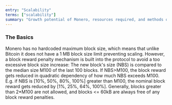 ```yaml
---
entry: "Scalability"
terms: ["scalability"]
summary: "Growth potential of Monero, resources required, and methods of increasing efficiency"
---
```


### The Basics

Monero has no hardcoded maximum block size, which means that unlike Bitcoin it does not have a 1 MB block size limit preventing scaling. However, a block reward penalty mechanism is built into the protocol to avoid a too excessive block size increase: The new block's size (NBS) is compared to the median size M100 of the last 100 blocks. If NBS>M100, the block reward gets reduced in quadratic dependency of how much NBS exceeds M100. E.g. if NBS is [10%, 50%, 80%, 100%] greater than M100, the nominal block reward gets reduced by [1%, 25%, 64%, 100%]. Generally, blocks greater than 2*M100 are not allowed, and blocks <= 60kB are always free of any block reward penalties.

